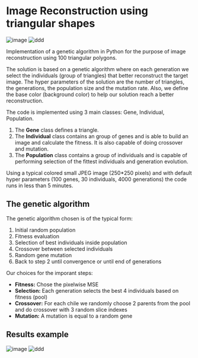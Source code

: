 # Image Reconstruction using triangular shapes

![image](https://user-images.githubusercontent.com/31891596/51468664-37be2500-1d78-11e9-9446-50638b0401ae.jpg)
![ddd](https://user-images.githubusercontent.com/31891596/51468702-460c4100-1d78-11e9-8d37-d6b7f96b749d.JPG)

Implementation of a genetic algorithm in Python for the purpose of image reconstruction using 100 triangular polygons.

The solution is based on a genetic algorithm where on each generation we select the individuals (group of triangles) that better reconstruct the target image. The hyper parameters of the solution are the number of triangles, the generations, the population size and the mutation rate. Also, we define the base color (background color) to help our solution reach a better reconstruction.

The code is implemented using 3 main classes: Gene, Individual, Population.  

1) The __Gene__ class defines a triangle.    
2) The __Individual__ class contains an group of genes and is able to build an image and calculate the fitness. It is also capable of doing crossover and mutation.  
3) The __Population__ class contains a group of individuals and is capable of performing selection of the fittest individuals and generation evolution.  

Using a typical colored small JPEG image (250*250 pixels) and with default hyper parameters (100 genes, 30 individuals, 4000 generations) the code runs in less than 5 minutes.

## The genetic algorithm

The genetic algorithm chosen is of the typical form:

1) Initial random population    
2) Fitness evaluation  
3) Selection of best individuals inside population  
4) Crossover between selected individuals  
5) Random gene mutation  
6) Back to step 2 until convergence or until end of generations  

Our choices for the imporant steps:

- __Fitness:__ Chose the pixelwise MSE   
- __Selection:__ Each generation selects the best 4 individuals based on fitness (pool)    
- __Crossover:__ For each chile we randomly choose 2 parents from the pool and do crossover with 3 random slice indexes  
- __Mutation:__ A mutation is equal to a random gene  


## Results example

![image](https://user-images.githubusercontent.com/31891596/51468664-37be2500-1d78-11e9-9446-50638b0401ae.jpg)
![ddd](https://user-images.githubusercontent.com/31891596/51468702-460c4100-1d78-11e9-8d37-d6b7f96b749d.JPG)
